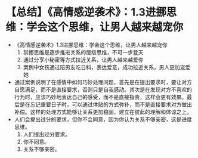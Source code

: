 # 【总结】《高情感逆袭术》：1.3进挪思维：学会这个思维，让男人越来越宠你

-   《高情感逆袭术》1.3进挪思维：学会这个思维，让男人越来越宠你
    1.  禁挪思维是逐步推进关系的层级思维，不可一步登天
    2.  通过分享小秘密等方式拉近关系，让男人越来越爱你
    3.  案例中女孩通过陪男友吃日料，表达爱意，成功拉近关系，男人更加宠爱她
-   通过案例说明了在感情中如何巧妙处理问题，首先是在提出要求时，要让对方自愿满足，而不是直接要求，否则只是自我感动。其次是在发现对方不喜欢的行为时，应该巧妙地表达自己的感受，而不是直接指责，这样会更有效果。最后是在忘记重要日子时，可以通过体贴的方式弥补，而不是直接要求对方做出补偿。这样的处理方式能够让关系更加稳固，建立在彼此的理解和体谅之上。
-   人们会提出过分的要求，但你不会同意，因为你认为关系不够亲密，这是进度思维。
    1.  人们提出过分要求。
    2.  你不同意。
    3.  关系不够亲密。